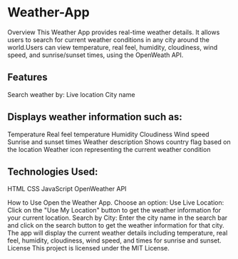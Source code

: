# Weather-App
Overview
This Weather App provides real-time weather details. It allows users to search for current weather conditions in any city around the world.Users can view temperature, real feel, humidity, cloudiness, wind speed, and sunrise/sunset times, using the OpenWeath API.

## Features
Search weather by:
Live location
City name

## Displays weather information such as:
Temperature
Real feel temperature
Humidity
Cloudiness
Wind speed
Sunrise and sunset times
Weather description
Shows country flag based on the location
Weather icon representing the current weather condition 

## Technologies Used:
HTML
CSS
JavaScript
OpenWeather API


How to Use
Open the Weather App.
Choose an option:
Use Live Location: Click on the "Use My Location" button to get the weather information for your current location.
Search by City: Enter the city name in the search bar and click on the search button to get the weather information for that city.
The app will display the current weather details including temperature, real feel, humidity, cloudiness, wind speed, and times for sunrise and sunset.
License
This project is licensed under the MIT License.
